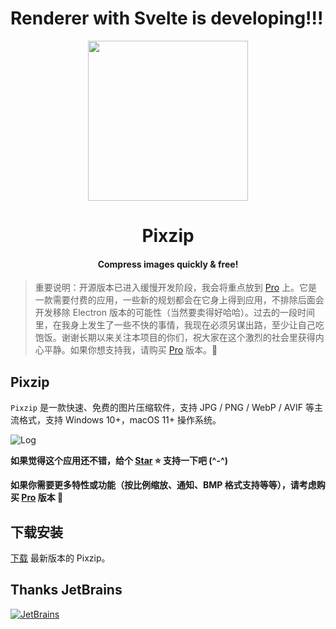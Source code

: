 # Renderer with Svelte is developing!!!

<div align="center">
  <img src="https://github.com/richhost/pixzip/blob/main/resources/icons/linux/icon.png?raw=true" height="256">
  <h1 align="center">Pixzip</h1>
  <h4 align="center">Compress images quickly & free!</h4>
</div>

> 重要说明：开源版本已进入缓慢开发阶段，我会将重点放到 [Pro](https://pixzip.cutepuppy.tech/) 上。它是一款需要付费的应用，一些新的规划都会在它身上得到应用，不排除后面会开发移除 Electron 版本的可能性（当然要卖得好哈哈）。过去的一段时间里，在我身上发生了一些不快的事情，我现在必须另谋出路，至少让自己吃饱饭。谢谢长期以来关注本项目的你们，祝大家在这个激烈的社会里获得内心平静。如果你想支持我，请购买 [Pro](https://pixzip.cutepuppy.tech/) 版本。🙏

## Pixzip

`Pixzip` 是一款快速、免费的图片压缩软件，支持 JPG / PNG / WebP / AVIF 等主流格式，支持 Windows 10+，macOS 11+ 操作系统。

![Log](https://raw.githubusercontent.com/richhost/pixzip/main/website/static/1.webp)

**如果觉得这个应用还不错，给个 [Star](https://github.com/richhost/pixzip) ⭐️ 支持一下吧 (^-^)**

**如果你需要更多特性或功能（按比例缩放、通知、BMP 格式支持等等），请考虑购买 [Pro](https://pixzip.cutepuppy.tech/) 版本 🙏**

## 下载安装

[下载](https://github.com/richhost/pixzip/releases) 最新版本的 Pixzip。

## Thanks JetBrains

[![JetBrains](https://raw.githubusercontent.com/richhost/pixzip/main/static/JetBrains.svg)](https://www.jetbrains.com/?from=pixzip)

